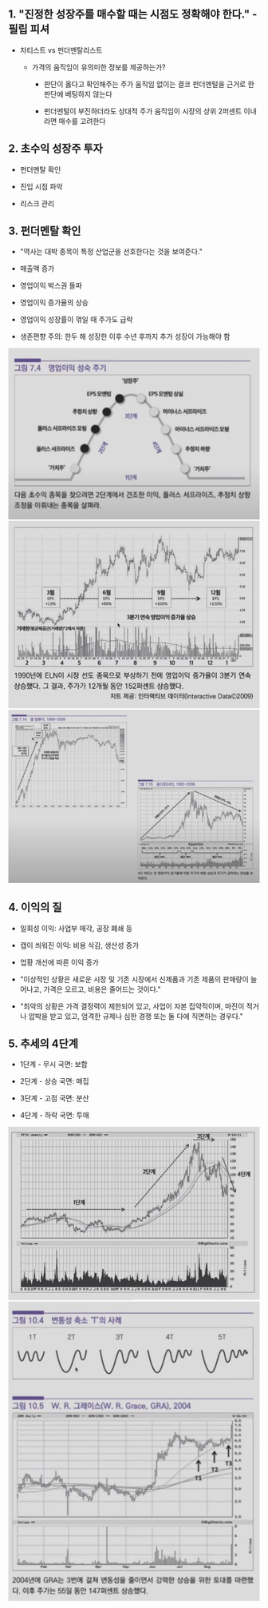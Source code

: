 ## 1. "진정한 성장주를 매수할 때는 시점도 정확해야 한다." - 필립 피셔

- 차티스트 vs 펀더멘탈리스트
    - 가격의 움직임이 유의미한 정보를 제공하는가?

        - 판단이 옳다고 확인해주는 주가 움직임 없이는 결코 펀더멘털을 근거로 한 판단에 베팅하지 않는다
        
        - 펀더멘털이 부진하더라도 상대적 주가 움직임이 시장의 상위 2퍼센트 이내라면 매수를 고려한다

## 2. 초수익 성장주 투자

- 펀더멘탈 확인

- 진입 시점 파악

- 리스크 관리

## 3. 펀더멘탈 확인

- "역사는 대박 종목이 특정 산업군을 선호한다는 것을 보여준다."

- 매출액 증가

- 영업이익 박스권 돌파

- 영업이익 증가율의 상승

- 영업이익 성장률이 꺾일 때 주가도 급락

- 생존편향 주의: 한두 해 성장한 이후 수년 후까지 추가 성장이 가능해야 함

<img src="../Img/마크_미너비니_2부_1.jpg">

<img src="../Img/마크_미너비니_2부_2.jpg">

<img src="../Img/마크_미너비니_2부_3.jpg">

## 4. 이익의 질

- 일회성 이익: 사업부 매각, 공장 폐쇄 등

- 캡이 씌워진 이익: 비용 삭감, 생산성 증가

- 업황 개선에 따른 이익 증가

- "이상적인 상황은 새로운 시장 및 기존 시장에서 신제품과 기존 제품의 판매량이 늘어나고, 가격은 오르고, 비용은 줄어드는 것이다."

- "최악의 상황은 가격 결정력이 제한되어 있고, 사업이 자본 집약적이며, 마진이 적거나 압박을 받고 있고, 엄격한 규제나 심한 경쟁 또는 둘 다에 직면하는 경우다."

## 5. 추세의 4단계

- 1단계 - 무시 국면: 보합

- 2단계 - 상승 국면: 매집

- 3단계 - 고점 국면: 분산

- 4단계 - 하락 국면: 투매

<img src="../Img/마크_미너비니_2부_4.jpg">

<img src="../Img/마크_미너비니_2부_5.jpg">

